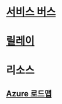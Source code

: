 # [서비스 버스](/azure/service-bus-messaging)
# [릴레이](/azure/service-bus-relay)
# 리소스
## [Azure 로드맵](https://azure.microsoft.com/roadmap/?category=enterprise-integration)
